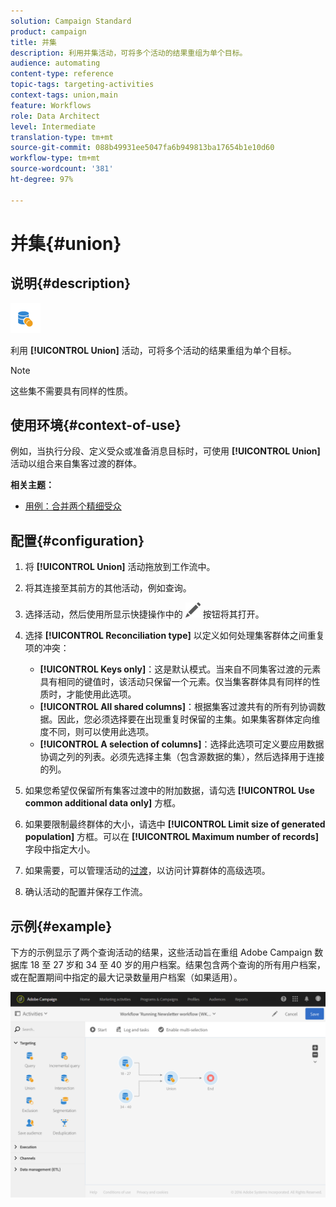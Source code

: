 ```yaml
---
solution: Campaign Standard
product: campaign
title: 并集
description: 利用并集活动，可将多个活动的结果重组为单个目标。
audience: automating
content-type: reference
topic-tags: targeting-activities
context-tags: union,main
feature: Workflows
role: Data Architect
level: Intermediate
translation-type: tm+mt
source-git-commit: 088b49931ee5047fa6b949813ba17654b1e10d60
workflow-type: tm+mt
source-wordcount: '381'
ht-degree: 97%

---
```



# 并集{#union}

## 说明{#description}

![](assets/union.png)

利用 **[!UICONTROL Union]** 活动，可将多个活动的结果重组为单个目标。

>[!NOTE]
>
>这些集不需要具有同样的性质。

## 使用环境{#context-of-use}

例如，当执行分段、定义受众或准备消息目标时，可使用 **[!UICONTROL Union]** 活动以组合来自集客过渡的群体。

**相关主题：**

* [用例：合并两个精细受众](../../automating/using/union-on-two-refined-audiences.md)

## 配置{#configuration}

1. 将 **[!UICONTROL Union]** 活动拖放到工作流中。
1. 将其连接至其前方的其他活动，例如查询。
1. 选择活动，然后使用所显示快捷操作中的 ![](assets/edit_darkgrey-24px.png) 按钮将其打开。
1. 选择 **[!UICONTROL Reconciliation type]** 以定义如何处理集客群体之间重复项的冲突：

   * **[!UICONTROL Keys only]**：这是默认模式。当来自不同集客过渡的元素具有相同的键值时，该活动只保留一个元素。仅当集客群体具有同样的性质时，才能使用此选项。
   * **[!UICONTROL All shared columns]**：根据集客过渡共有的所有列协调数据。因此，您必须选择要在出现重复时保留的主集。如果集客群体定向维度不同，则可以使用此选项。
   * **[!UICONTROL A selection of columns]**：选择此选项可定义要应用数据协调之列的列表。必须先选择主集（包含源数据的集），然后选择用于连接的列。

1. 如果您希望仅保留所有集客过渡中的附加数据，请勾选 **[!UICONTROL Use common additional data only]** 方框。
1. 如果要限制最终群体的大小，请选中 **[!UICONTROL Limit size of generated population]** 方框。可以在 **[!UICONTROL Maximum number of records]** 字段中指定大小。
1. 如果需要，可以管理活动的[过渡](../../automating/using/activity-properties.md)，以访问计算群体的高级选项。
1. 确认活动的配置并保存工作流。

## 示例{#example}

下方的示例显示了两个查询活动的结果，这些活动旨在重组 Adobe Campaign 数据库 18 至 27 岁和 34 至 40 岁的用户档案。结果包含两个查询的所有用户档案，或在配置期间中指定的最大记录数量用户档案（如果适用）。

![](assets/wkf_union_example.png)